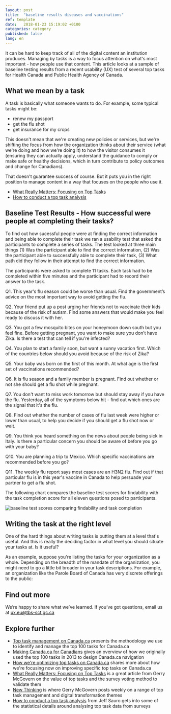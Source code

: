 ```yaml
---
layout: post
title:  "baseline results diseases and vaccinations"
ref: template
date:   2018-01-23 15:19:02 +0100
categories: category
published: false
lang: en
---
```


It can be hard to keep track of all of the digital content an institution produces. Managing by tasks is a way to focus attention on what's most important - how people use that content. This article looks at a sample of baseline testing results from a recent usability (UX) test of several top tasks for Health Canada and Public Health Agency of Canada.


## What we mean by a task
 
A task is basically what someone wants to do. For example, some typical tasks might be: 

* renew my passport
* get the flu shot
* get insurance for my crops


This doesn't mean that we're creating new policies or services, but we're shifting the focus from how the organization thinks about their service (what we're doing and how we're doing it) to how the visitor consumes it (ensuring they can actually apply, understand the guidance to comply or make safe or healthy decisions, which in turn contribute to policy outcomes and change for Canadians).

That doesn't guarantee success of course. But it puts you in the right position to manage content in a way that focuses on the people who use it. 
 
* [What Really Matters: Focusing on Top Tasks](https://alistapart.com/article/what-really-matters-focusing-on-top-tasks)
* [How to conduct a top task analysis](https://measuringu.com/top-tasks/)


## Baseline Test Results - How successful were people at completing their tasks?

To find out how sucessful people were at finding the correct information and being able to complete their task we ran a usability test that asked the participants to complete a series of tasks. The test looked at three main things (1) Was the participant able to find the correct information, (2) Was the participant able to successfully able to complete their task, (3) What path did they follow in their attempt to find the correct information.

The participants were asked to complete 11 tasks. Each task had to be completed within five minutes and the participant had to record their answer to the task. 



Q1.
This year's flu season could be worse than usual. Find the government’s advice on the most important way to avoid getting the flu.

Q2.
Your friend put up a post urging her friends not to vaccinate their kids
because of the risk of autism. Find some answers that would make you feel ready
to discuss it with her. 

Q3. You got a few mosquito bites on your honeymoon down south but you feel fine. Before getting pregnant, you want to make sure you don’t have Zika. Is there a test that can tell if you're infected?

Q4. You plan to start a family soon, but want a sunny vacation first. Which of the countries below should you avoid because of the risk of Zika?

Q5. Your baby was born on the first of this month. At what age is the first set of vaccinations recommended?

Q6. It is flu season and a family member is pregnant. Find out whether or not she should get a flu shot while pregnant. 

Q7. You don't want to miss work tomorrow but should stay away if you have the flu. Yesterday, all of the symptoms below hit - find out which ones are the signal that it's the flu. 

Q8. Find out whether the number of cases of flu last week were higher or lower than usual, to help you decide if you should get a flu shot now or wait. 

Q9. You think you heard something on the news about people being sick in Italy. Is there a particular concern you should be aware of before you go with your baby?

Q10. You are planning a trip to Mexico. Which specific vaccinations are recommended before you go?

Q11. The weekly flu report says most cases are an H3N2 flu. Find out if that particular flu is in this year's vaccine in Canada to help persuade your partner to get a flu shot.

The following chart compares the baseline test scores for findability with the task completion score for all eleven questions posed to participants.

  <img src="canada-ca.github.io/images/Baseline-Performance-Results-Health-and-Travel-Optimization.png" alt="baseline test scores comparing findability and task completion"/>

## Writing the task at the right level

One of the hard things about writing tasks is putting them at a level that's useful. And this is really the deciding factor in what level you should situate your tasks at. Is it useful? 

As an example, suppose you're listing the tasks for your organization as a whole. Depending on the breadth of the mandate of the organization, you might need to go a little bit broader in your task descriptions. For example, an organization like the Parole Board of Canada has very discrete offerings to the public:









 














## Find out more

We’re happy to share what we’ve learned. If you’ve got questions, email us at ux.eu@tbs-sct.gc.ca

## Explore further

* [Top task management on Canada.ca]() presents the methodology we use to identify and manage the top 100 tasks for Canada.ca
* [Making Canada.ca for Canadians]() gives an overview of how we originally used the top 100 tasks in 2013 to design Canada.ca navigation
* [How we're optimizing top tasks on Canada.ca](https://canada-ca.github.io/category/2017/08/21/optimization-overview.html) shares more about how we're focusing now on improving specific top tasks on Canada.ca
* [What Really Matters: Focusing on Top Tasks](https://alistapart.com/article/what-really-matters-focusing-on-top-tasks) is a great article from Gerry McGovern on the value of top tasks and the survey voting method to validate them
* [New Thinking](http://gerrymcgovern.com/new-thinking/) is where Gerry McGovern posts weekly on a range of top task management and digital transformation themes 
* [How to conduct a top task analysis](https://measuringu.com/top-tasks/) from Jeff Sauro gets into some of the statistical details around analysing top task data from surveys

